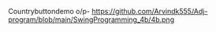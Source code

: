 Countrybuttondemo o/p- https://github.com/Arvindk555/Adj-program/blob/main/SwingProgramming_4b/4b.png
